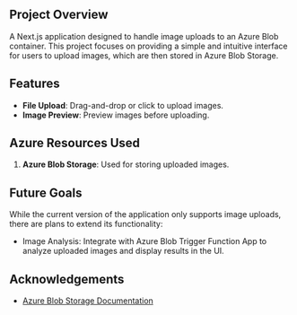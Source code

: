 ## Project Overview

A Next.js application designed to handle image uploads to an Azure Blob container. This project focuses on providing a simple and intuitive interface for users to upload images, which are then stored in Azure Blob Storage.

## Features

- **File Upload**: Drag-and-drop or click to upload images.
- **Image Preview**: Preview images before uploading.

## Azure Resources Used

1. **Azure Blob Storage**: Used for storing uploaded images.

## Future Goals

While the current version of the application only supports image uploads, there are plans to extend its functionality:

- Image Analysis: Integrate with Azure Blob Trigger Function App to analyze uploaded images and display results in the UI.

## Acknowledgements

- [Azure Blob Storage Documentation](https://docs.microsoft.com/en-us/azure/storage/blobs/)
